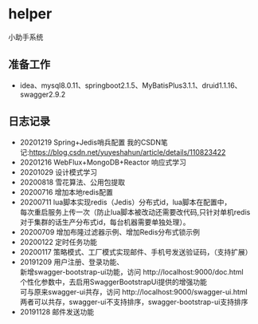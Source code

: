 # helper
小助手系统
## 准备工作
- idea、mysql8.0.11、springboot2.1.5、MyBatisPlus3.1.1、druid1.1.16、swagger2.9.2

## 日志记录
- 20201219 Spring+Jedis哨兵配置 我的CSDN笔记:https://blog.csdn.net/yuyeshahun/article/details/110823422
- 20201216 WebFlux+MongoDB+Reactor 响应式学习
- 20201029 设计模式学习
- 20200818 雪花算法、公用包提取
- 20200716 增加本地redis配置
- 20200711 lua脚本实现redis（Jedis）分布式id，lua脚本在配置中，\
  每次重启服务上传一次（防止lua脚本被改动还需要改代码,只针对单机redis \
  对于集群的话生产分布式id，每台机器需要单独处理）。
- 20200709 增加布隆过滤器示例、增加Redis分布式锁示例
- 20200122 定时任务功能  
- 20200117 策略模式、工厂模式实现邮件、手机号发送验证码，（支持扩展）  
- 20191209 用户注册、登录功能、 \
  新增swagger-bootstrap-ui功能，访问 http://localhost:9000/doc.html \
  个性化参数中，去启用SwaggerBootstrapUi提供的增强功能\
  可与原来swagger-ui共存，访问 http://localhost:9000/swagger-ui.html \
  两者可以共存，swagger-ui不支持排序，swagger-bootstrap-ui支持排序
- 20191128 邮件发送功能
  
